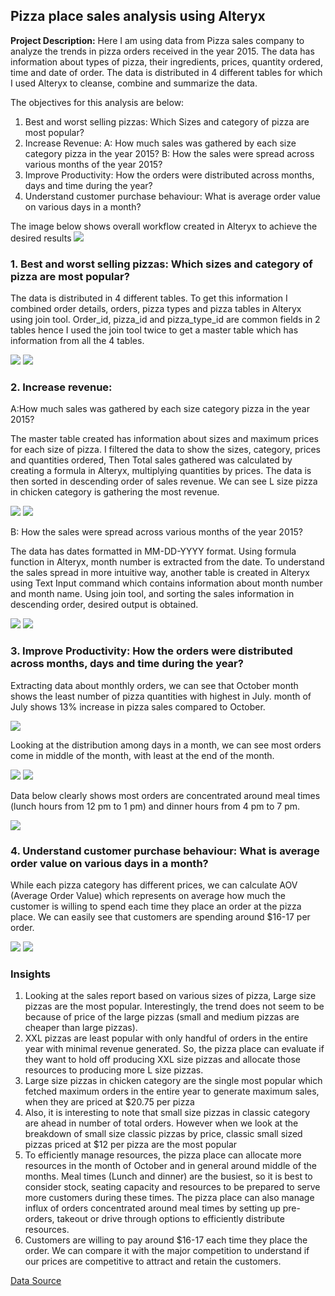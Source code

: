 ## Pizza place sales analysis using Alteryx

**Project Description:** 
Here I am using data from Pizza sales company to analyze the trends in pizza orders received in the year 2015. 
The data has information about types of pizza, their ingredients, prices, quantity ordered, time and date of order. The data is distributed in 4 different tables 
for which I used Alteryx to cleanse, combine and summarize the data.

The objectives for this analysis are below:
1. Best and worst selling pizzas: Which Sizes and category of pizza are most popular?
2. Increase Revenue: 
   A: How much sales was gathered by each size category pizza in the year 2015?
   B: How the sales were spread across various months of the year 2015?
3. Improve Productivity: How the orders were distributed across months, days and time during the year?
4. Understand customer purchase behaviour: What is average order value on various days in a month?

The image below shows overall workflow created in Alteryx to achieve the desired results
<img src="images/Screenshot 2023-02-02 150023.png"/>

### 1. Best and worst selling pizzas: Which sizes and category of pizza are most popular?

The data is distributed in 4 different tables. To get this information I combined order details, orders, pizza types and pizza tables in Alteryx using join tool.
Order_id, pizza_id and pizza_type_id are common fields in 2 tables hence I used the join tool twice to get a master table which has information from all the 4 tables.

<img src="images/Screenshot 2023-02-01 152550.png"/>
<img src="images/Screenshot 2023-02-01 155235.png"/>

### 2. Increase revenue: 
A:How much sales was gathered by each size category pizza in the year 2015?

The master table created has information about sizes and maximum prices for each size of pizza. I filtered the data to show the sizes, category, prices and quantities ordered, Then Total sales gathered was calculated by creating a formula in Alteryx, multiplying quantities by prices. The data is then sorted in descending order of sales revenue. We can see L size pizza in chicken category is gathering the most revenue.

<img src="images/Screenshot 2023-02-03 103924.png"/>
<img src="images/Screenshot 2023-02-03 104004.png"/>

B: How the sales were spread across various months of the year 2015?

The data has dates formatted in MM-DD-YYYY format. Using formula function in Alteryx, month number is extracted from the date. To understand the sales spread in more intuitive way, another table is created in Alteryx using Text Input command which contains information about month number and month name. Using join tool, and sorting the sales information in descending order, desired output is obtained.

<img src="images/Screenshot 2023-02-01 094104.png"/>

<img src="images/Screenshot 2023-02-02 133823.png"/>

### 3. Improve Productivity: How the orders were distributed across months, days and time during the year?
Extracting data about monthly orders, we can see that October month shows the least number of pizza quantities with highest in July. month of July shows 13% increase in pizza sales compared to October.

<img src="images/Screenshot 2023-02-02 133715.png"/>

Looking at the distribution among days in a month, we can see most orders come in middle of the month, with least at the end of the month.

<img src="images/Screenshot 2023-02-02 180611.png"/>
<img src="images/Screenshot 2023-02-02 180631.png"/>

Data below clearly shows most orders are concentrated around meal times (lunch hours from 12 pm to 1 pm) and dinner hours from 4 pm to 7 pm.

<img src="images/Screenshot 2023-02-02 175458.png"/>

### 4. Understand customer purchase behaviour: What is average order value on various days in a month?
While each pizza category has different prices, we can calculate AOV (Average Order Value) which represents on average how much the customer is willing to spend each time they place an order at the pizza place. 
We can easily see that customers are spending around $16-17 per order.

<img src="images/Screenshot 2023-02-02 142838.png"/>
<img src="images/Screenshot 2023-02-02 142856.png"/>

### Insights
1. Looking at the sales report based on various sizes of pizza, Large size pizzas are the most popular. Interestingly, the trend does not seem to be because of price of the large pizzas (small and medium pizzas are cheaper than large pizzas). 
2. XXL pizzas are least popular with only handful of orders in the entire year with minimal revenue generated. So, the pizza place can evaluate if they want to hold off producing XXL size pizzas and allocate those resources to producing more L size pizzas.
3. Large size pizzas in chicken category are the single most popular which fetched maximum orders in the entire year to generate maximum sales, when they are priced at $20.75 per pizza
4. Also, it is interesting to note that small size pizzas in classic category are ahead in number of total orders. However when we look at the breakdown of small size classic pizzas by price, classic small sized pizzas priced at $12 per pizza are the most popular
5. To efficiently manage resources, the pizza place can allocate more resources in the month of October and in general around middle of the months. Meal times (Lunch and dinner) are the busiest, so it is best to consider stock, seating capacity and resources to be prepared to serve more customers during these times. The pizza place can also manage influx of orders concentrated around meal times by setting up pre-orders, takeout or drive through options to efficiently distribute resources.
6. Customers are willing to pay around $16-17 each time they place the order. We can compare it with the major competition to understand if our prices are competitive to attract and retain the customers.

[Data Source](https://www.kaggle.com/datasets/mysarahmadbhat/pizza-place-sales/)
 
